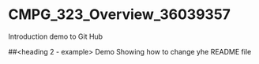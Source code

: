 # CMPG_323_Overview_36039357
Introduction demo to Git Hub

##<heading 2 - example> Demo
Showing how to change yhe README file